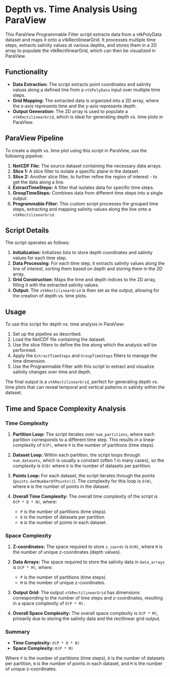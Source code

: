 # Depth vs. Time Analysis Using ParaView
This ParaView Programmable Filter script extracts data from a vtkPolyData dataset and maps it onto a vtkRectilinearGrid. It processes multiple time steps, extracts salinity values at various depths, and stores them in a 2D array to populate the vtkRectilinearGrid, which can then be visualized in ParaView.

## Functionality

- **Data Extraction:** The script extracts point coordinates and salinity values along a defined line from a `vtkPolyData` input over multiple time steps.
- **Grid Mapping:** The extracted data is organized into a 2D array, where the x-axis represents time and the y-axis represents depth.
- **Output Generation:** The 2D array is used to populate a `vtkRectilinearGrid`, which is ideal for generating depth vs. time plots in ParaView.

## ParaView Pipeline

To create a depth vs. time plot using this script in ParaView, use the following pipeline:

1. **NetCDF File:** The source dataset containing the necessary data arrays.
2. **Slice 1:** A slice filter to isolate a specific plane in the dataset.
3. **Slice 2:** Another slice filter, to further refine the region of interest - to get the data along a line.
4. **ExtractTimeSteps:** A filter that isolates data for specific time steps.
5. **GroupTimeSteps:** Combines data from different time steps into a single output.
6. **Programmable Filter:** This custom script processes the grouped time steps, extracting and mapping salinity values along the line onto a `vtkRectilinearGrid`.

## Script Details

The script operates as follows:

1. **Initialization:** Initializes lists to store depth coordinates and salinity values for each time step.
2. **Data Processing:** For each time step, it extracts salinity values along the line of interest, sorting them based on depth and storing them in the 2D array.
3. **Grid Construction:** Maps the time and depth indices to the 2D array, filling it with the extracted salinity values.
4. **Output:** The `vtkRectilinearGrid` is then set as the output, allowing for the creation of depth vs. time plots.

## Usage

To use this script for depth vs. time analysis in ParaView:

1. Set up the pipeline as described.
2. Load the NetCDF file containing the dataset.
3. Use the slice filters to define the line along which the analysis will be performed.
4. Apply the `ExtractTimeSteps` and `GroupTimeSteps` filters to manage the time dimension.
5. Use the Programmable Filter with this script to extract and visualize salinity changes over time and depth.

The final output is a `vtkRectilinearGrid`, perfect for generating depth vs. time plots that can reveal temporal and vertical patterns in salinity within the dataset.

## Time and Space Complexity Analysis

### Time Complexity

1. **Partition Loop:** The script iterates over `num_partitions`, where each partition corresponds to a different time step. This results in a linear complexity of `O(P)`, where `P` is the number of partitions (time steps).

2. **Dataset Loop:** Within each partition, the script loops through `num_datasets`, which is usually a constant (often 1 in many cases), so the complexity is `O(D)` where `D` is the number of datasets per partition.

3. **Points Loop:** For each dataset, the script iterates through the points (`points.GetNumberOfPoints()`). The complexity for this loop is `O(N)`, where `N` is the number of points in the dataset.

4. **Overall Time Complexity:** The overall time complexity of the script is `O(P * D * N)`, where:
   - `P` is the number of partitions (time steps).
   - `D` is the number of datasets per partition.
   - `N` is the number of points in each dataset.

### Space Complexity

1. **Z-coordinates:** The space required to store `z_coords` is `O(M)`, where `M` is the number of unique z-coordinates (depth values).

2. **Data Arrays:** The space required to store the salinity data in `data_arrays` is `O(P * M)`, where:
   - `P` is the number of partitions (time steps).
   - `M` is the number of unique z-coordinates.

3. **Output Grid:** The output `vtkRectilinearGrid` has dimensions corresponding to the number of time steps and z-coordinates, resulting in a space complexity of `O(P * M)`.

4. **Overall Space Complexity:** The overall space complexity is `O(P * M)`, primarily due to storing the salinity data and the rectilinear grid output.

### Summary

- **Time Complexity:** `O(P * D * N)`
- **Space Complexity:** `O(P * M)`

Where `P` is the number of partitions (time steps), `D` is the number of datasets per partition, `N` is the number of points in each dataset, and `M` is the number of unique z-coordinates.
